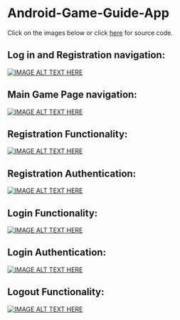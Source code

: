 # Android-Game-Guide-App

Click on the images below or click [here](https://drive.google.com/open?id=1wOjCDGIiruikBMlnYNrBMnjbDnk8nYTl) for source code.

## Log in and Registration navigation:
[![IMAGE ALT TEXT HERE](https://i.imgur.com/YnE3pIO.png)](https://drive.google.com/open?id=1wOjCDGIiruikBMlnYNrBMnjbDnk8nYTl)

## Main Game Page navigation:
[![IMAGE ALT TEXT HERE](https://i.imgur.com/VPutaOe.jpg)](https://drive.google.com/open?id=1wOjCDGIiruikBMlnYNrBMnjbDnk8nYTl)

## Registration Functionality:
[![IMAGE ALT TEXT HERE](https://i.imgur.com/2vhQOGx.jpg)](https://drive.google.com/open?id=1wOjCDGIiruikBMlnYNrBMnjbDnk8nYTl)

## Registration Authentication:
[![IMAGE ALT TEXT HERE](https://i.imgur.com/GPw6sqJ.jpg)](https://drive.google.com/open?id=1wOjCDGIiruikBMlnYNrBMnjbDnk8nYTl)

## Login Functionality:
[![IMAGE ALT TEXT HERE](https://i.imgur.com/izuDC28.jpg)](https://drive.google.com/open?id=1wOjCDGIiruikBMlnYNrBMnjbDnk8nYTl)

## Login Authentication:
[![IMAGE ALT TEXT HERE](https://i.imgur.com/HHswvcY.jpg)](https://drive.google.com/open?id=1wOjCDGIiruikBMlnYNrBMnjbDnk8nYTl)

## Logout Functionality:
[![IMAGE ALT TEXT HERE](https://i.imgur.com/VPutaOe.jpg)](https://drive.google.com/open?id=1wOjCDGIiruikBMlnYNrBMnjbDnk8nYTl)

